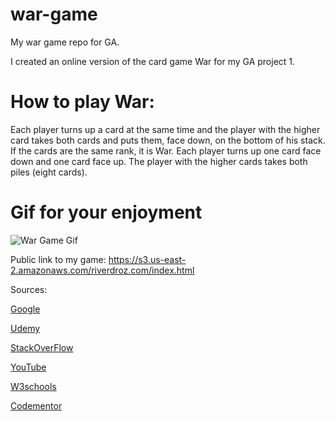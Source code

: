 # war-game

My war game repo for GA. 

I created an online version of the card game War for my GA project 1. 

# How to play War: 

Each player turns up a card at the same time and the player with the higher card takes both cards and puts them, face down, on the bottom of his stack. If the cards are the same rank, it is War. Each player turns up one card face down and one card face up. The player with the higher cards takes both piles (eight cards).

# Gif for your enjoyment
![War Game Gif](https://s3.gifyu.com/images/warGameGif.gif)


Public link to my game: 
https://s3.us-east-2.amazonaws.com/riverdroz.com/index.html

Sources: 

[Google](https://www.google.com)

[Udemy](www.Udemy.com)

[StackOverFlow](www.stackoverflow.com)

[YouTube](www.youtube.com)

[W3schools](www.w3schools.com)

[Codementor](www.codementor.com)

